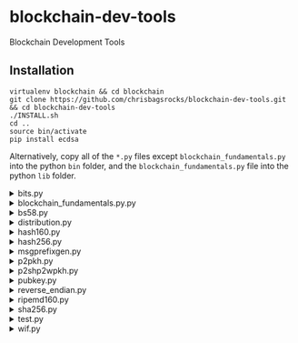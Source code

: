 # blockchain-dev-tools
Blockchain Development Tools

## Installation
```
virtualenv blockchain && cd blockchain
git clone https://github.com/chrisbagsrocks/blockchain-dev-tools.git && cd blockchain-dev-tools
./INSTALL.sh
cd ..
source bin/activate
pip install ecdsa
```

Alternatively, copy all of the `*.py` files except `blockchain_fundamentals.py` into the python `bin` folder, and the `blockchain_fundamentals.py` file into the python `lib` folder.



  <details><summary>bits.py</summary>
<p>
  
  </p>
</details>

  <details><summary>blockchain_fundamentals.py.py</summary>
<p>
  
  </p>
</details>

  <details><summary>bs58.py</summary>
<p>
  
  </p>
</details>

  <details><summary>distribution.py</summary>
<p>
  
  </p>
</details>
  
  <details><summary>hash160.py</summary>
<p>
  
  </p>
</details>
  
  <details><summary>hash256.py</summary>
<p>
  
  </p>
</details>
  
  <details><summary>msgprefixgen.py</summary>
<p>

## Generates pchMessageStart prefixes
You must define "COIN" with two commands, ```COIN=examplecoin``` and ```export COIN```

Then you can run:
  ```
  ./msgprefixgen.py
  ```
  
Example
```
./msgprefixgen.py
Mainnet
pchMessageStart[0] = 0x84;
pchMessageStart[1] = 0xde;
pchMessageStart[2] = 0xab;
pchMessageStart[3] = 0xd5;

Testnet
pchMessageStart[0] = 0xb0;
pchMessageStart[1] = 0xd1;
pchMessageStart[2] = 0xb6;
pchMessageStart[3] = 0xc8;

Regtest
pchMessageStart[0] = 0xcf;
pchMessageStart[1] = 0xbe;
pchMessageStart[2] = 0xc1;
pchMessageStart[3] = 0xab;
```
  </p>
</details>
  
  <details><summary>p2pkh.py</summary>
<p>
  
  </p>
</details>
  
  <details><summary>p2shp2wpkh.py</summary>
<p>
  
  </p>
</details>

<details><summary>pubkey.py</summary>
<p>

## Generate a Private and Public Key
First you need to generate a Private key and use that to generate a Public key. You can use many programs to do this, just make sure you are not using an online generator. That may put your project at risk if they log the private keys. Use something local, you can run the command: 
```
openssl rand -hex 32 
``` 
which will output a secure 32-bit private key, which can be used to generate a public key : 

with command ```./pubkey.py -u YOUR PRIVATE KEY```

You must define "COIN" with two commands, ```COIN=examplecoin``` and ```export COIN```

</p>
</details>

  <details><summary>reverse_endian.py</summary>
<p>
  
  </p>
</details>

  <details><summary>ripemd160.py</summary>
<p>
  
  </p>
</details>

  <details><summary>sha256.py</summary>
<p>
  
  </p>
</details>

  <details><summary>test.py</summary>
<p>
  
  </p>
</details>

  <details><summary>wif.py</summary>
<p>
  
  </p>
</details>
